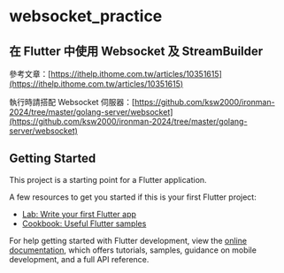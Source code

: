 # websocket_practice 

## 在 Flutter 中使用 Websocket 及 StreamBuilder

參考文章：[https://ithelp.ithome.com.tw/articles/10351615](https://ithelp.ithome.com.tw/articles/10351615)

執行時請搭配 Websocket 伺服器：[https://github.com/ksw2000/ironman-2024/tree/master/golang-server/websocket](https://github.com/ksw2000/ironman-2024/tree/master/golang-server/websocket)

## Getting Started

This project is a starting point for a Flutter application.

A few resources to get you started if this is your first Flutter project:

- [Lab: Write your first Flutter app](https://docs.flutter.dev/get-started/codelab)
- [Cookbook: Useful Flutter samples](https://docs.flutter.dev/cookbook)

For help getting started with Flutter development, view the
[online documentation](https://docs.flutter.dev/), which offers tutorials,
samples, guidance on mobile development, and a full API reference.
